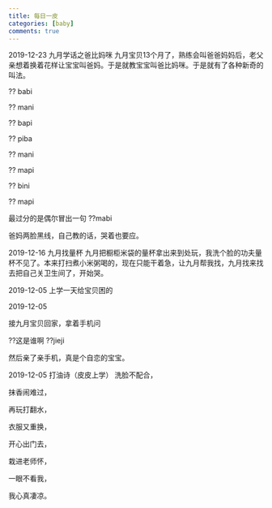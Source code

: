 ```yaml
---
title: 每日一皮
categories: [baby]
comments: true
---
```

2019-12-23
九月学话之爸比妈咪
九月宝贝13个月了，熟练会叫爸爸妈妈后，老父亲想着换着花样让宝宝叫爸妈。于是就教宝宝叫爸比妈咪。于是就有了各种新奇的叫法。

?? babi

?? mani

?? bapi

?? piba

?? mani

?? mapi

?? bini

?? mapi

最过分的是偶尔冒出一句 ??mabi

爸妈两脸黑线，自己教的话，哭着也要应。

2019-12-16
九月找量杯
九月把橱柜米袋的量杯拿出来到处玩，我洗个脸的功夫量杯不见了。本来打扫煮小米粥喝的，现在只能干着急，让九月帮我找，九月找来找去把自己关卫生间了，开始哭。

2019-12-05
上学一天给宝贝困的

2019-12-05

接九月宝贝回家，拿着手机问

??这是谁啊
??jieji

然后亲了亲手机，真是个自恋的宝宝。


2019-12-05
打油诗（皮皮上学）
洗脸不配合，

抹香闹难过，

再玩打翻水，

衣服又重换，

开心出门去，

栽进老师怀，

一眼不看我，

我心真凄凉。 
